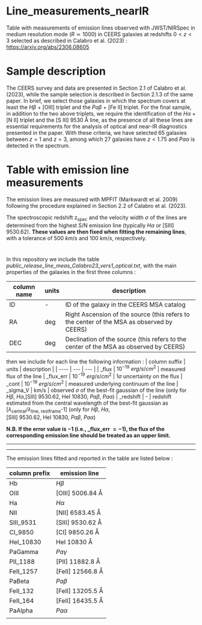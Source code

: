 # Line_measurements_nearIR
 Table with measurements of emission lines observed with JWST/NIRSpec in medium resolution mode ($R \simeq 1000$) in CEERS galaxies at redshifts $0 < z < 3$ selected as described in Calabro et al. (2023) : https://arxiv.org/abs/2306.08605

# Sample description
The CEERS survey and data are presented in Section 2.1 of Calabro et al. (2023), while the sample selection is described in Section 2.1.3 of the same paper. 
In brief, we select those galaxies in which the spectrum covers at least the $H\beta$ + [OIII] triplet and the $Pa\beta$ + [Fe II] triplet. For the final sample, in addition to the two above triplets, we require the identification of the $H\alpha$ + [N II] triplet and the [S III] $9530$ &angst; line, as the presence of all these lines are essential requirements for the analysis of optical and near-IR diagnostics presented in the paper. With these criteria, we have selected 65 galaxies between $z= 1$ and $z= 3$, among which 27 galaxies have $z < 1.75$ and $Pa\alpha$ is detected in the spectrum.

# Table with emission line measurements 
The emission lines are measured with MPFIT (Markwardt et al. 2009) following the procedure explained in Section 2.2 of Calabro et al. (2023). 

The spectroscopic redshift z<sub>spec</sub> and the velocity width $\sigma$ of the lines are determined from the highest S/N emission line (typically $H \alpha$ or [SIII] $9530.62$). **These values are then fixed when fitting the remaining lines**, with a tolerance of $500\ km/s$ and $100\ km/s$, respectively. 

#
In this repository we include the table *public_release_line_meas_Calabro23_vers1_optical.txt*, with the main properties of the galaxies in the first three columns :

| column name | units | description |
| --- | --- | --- |
| ID | - | ID of the galaxy in the CEERS MSA catalog
| RA | deg | Right Ascension of the source (this refers to the center of the MSA as observed by CEERS)
| DEC | deg | Declination of the source (this refers to the center of the MSA as observed by CEERS)

then we include for each line the following information :
| column suffix | units | description |
| ---- | --- | --- |
| _flux | $10^{-19}$ $erg/s/cm^2$ | measured flux of the line 
| _flux_err | $10^{-19}$ $erg/s/cm^2$ | $1\sigma$ uncertainty on the flux 
| _cont | $10^{-19}$ $erg/s/cm^2$ | measured underlying continuum of the line 
| _sigma_V | km/s | observed $\sigma$ of the best-fit gaussian of the line (only for $H\beta$, $H\alpha$,[SIII] $9530.62$, HeI $10830$, $Pa\beta$, $Pa\alpha$)
| _redshift | - | redshift estimated from the central wavelength of the best-fit gaussian as</br> [$\lambda$<sub>central</sub>/$\lambda$<sub>line, restframe</sub>-1] (only for $H\beta$, $H\alpha$,</br> [SIII] $9530.62$, HeI $10830$, $Pa\beta$, $Pa\alpha$)

**N.B. If the error value is $-1$ (i.e., _flux_err $=-1$), the flux of the corresponding emission line should be treated as an upper limit.**

<hr><hr>
The emission lines fitted and reported in the table are listed below : 


| column prefix | emission line |
| ---- | --- |
| Hb | $H\beta$ |
| OIII | [OIII] $5006.84$ &angst; |
| Ha | $H\alpha$ |
| NII | [NII] $6583.45$ &angst; |
| SIII_9531 | [SIII] $9530.62$ &angst; |
| CI_9850 | [CI]  $9850.26$ &angst; |
| HeI_10830 | HeI $10830$ &angst; |
| PaGamma | $Pa\gamma$ |
| PII_1188 | [PII] $11882.8$ &angst; |
| FeII_1257 | [FeII] $12566.8$ &angst; |
| PaBeta | $Pa\beta$ |
| FeII_132 | [FeII] $13205.5$ &angst; |
| FeII_164 | [FeII] $16435.5$ &angst; |
| PaAlpha | $Pa\alpha$ |
|    |
